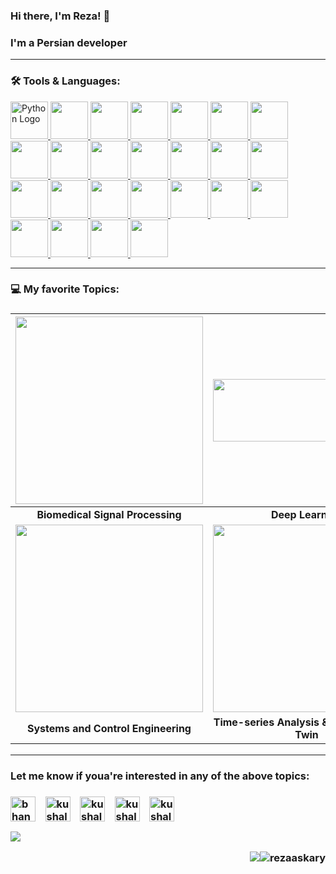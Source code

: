 <h3> Hi there, I'm Reza! 👋 <h3>

 
I'm a **Persian developer** 


 -----------------------------------------------------
 <h3>🛠 Tools & Languages:</h3>

<a href="https://www.python.org/" target="_blank">
  <img src="https://user-images.githubusercontent.com/44175575/188786451-c46a7918-61c7-46ca-b3ac-deb443264b0b.png" alt="Python Logo" style="height:60px; width:auto;">
</a>
<a href="https://www.tensorflow.org/" target="_blank">
  <img src="https://user-images.githubusercontent.com/44175575/188788859-cd7c3780-b267-411a-bb99-dc201ab13859.png" style="height:60px; width:auto;">
</a>
<a href="https://scipy.org/" target="_blank">
  <img src="https://user-images.githubusercontent.com/44175575/188789075-913b3b1d-9a4e-433a-8ff3-f18b5b617aa5.jpeg" style="height:60px; width:auto;">
</a>
<a href="https://www.mathworks.com/products/matlab.html" target="_blank">
  <img src="https://img.icons8.com/nolan/2x/matlab.png" style="height:60px; width:auto;">
</a>
<a href="https://github.com/" target="_blank">
  <img src="https://img.icons8.com/ios-glyphs/2x/github-2.png" style="height:60px; width:auto;">
</a>
<a href="https://www.r-project.org/" target="_blank">
  <img src="https://www.vectorlogo.zone/logos/r-project/r-project-icon.svg" style="height:60px; width:auto;">
</a>
<a href="https://go.dominodatalab.com/domino-enterprise-mlops-platform-demo" target="_blank">
  <img src="https://user-images.githubusercontent.com/44175575/188786148-f086ed82-1c8a-43c5-b378-160eff5f15ed.png" style="height:60px; width:auto;">
</a>
<a href="https://code.visualstudio.com/" target="_blank">
  <img src="https://user-images.githubusercontent.com/44175575/188786627-b716111f-60a2-4e47-bb22-742314c6ba4c.png" style="height:60px; width:auto;">
</a>
<a href="https://www.pymc.io/welcome.html" target="_blank">
  <img src="https://user-images.githubusercontent.com/44175575/188789288-9217ad05-cc78-4428-87d5-6614af09d6d3.png" style="height:60px; width:auto;">
</a>
<a href="#" target="_blank">
  <img src="https://img.icons8.com/ios-filled/2x/sql.png" style="height:60px; width:auto;">
</a>
<a href="https://scikit-learn.org/stable/" target="_blank">
  <img src="https://upload.wikimedia.org/wikipedia/commons/0/05/Scikit_learn_logo_small.svg" style="height:60px; width:auto;">
</a>
<a href="https://keras.io/" target="_blank">
  <img src="https://user-images.githubusercontent.com/44175575/189015798-9b1006d6-3b42-4b67-91eb-633989bbd02c.png" style="height:60px; width:auto;">
</a>
<a href="https://git-scm.com/" target="_blank">
  <img src="https://user-images.githubusercontent.com/44175575/189019524-da3f55d6-1f4c-4fae-a692-c9c3b9030a8c.png" style="height:60px; width:auto;">
</a>
<a href="https://about.gitlab.com/" target="_blank">
  <img src="https://user-images.githubusercontent.com/44175575/189035189-9c2d7491-d31f-4563-a586-8cca5df9b030.jpg" style="height:60px; width:auto;">
</a>
<a href="https://www.mysql.com/" target="_blank">
  <img src="https://user-images.githubusercontent.com/44175575/188788483-d4b70066-183d-4d7e-aa4d-746c30a78401.png" style="height:60px; width:auto;">
</a>
<a href="https://www.jetbrains.com/pycharm/" target="_blank">
  <img src="https://user-images.githubusercontent.com/44175575/188792448-938f2d7d-ad4b-4081-988f-4034b8c3860c.png" style="height:60px; width:auto;">
</a>
<a href="#" target="_blank">
  <img src="https://user-images.githubusercontent.com/44175575/189020452-db9e0d88-d756-439a-aaa9-339b4d46ce53.png" style="height:60px; width:auto;">
</a>
<a href="https://studio.azureml.net/" target="_blank">
  <img src="https://user-images.githubusercontent.com/44175575/189033100-b1264abe-c3c9-47ec-aec6-2ec009ad03fe.png" style="height:60px; width:auto;">
</a>
<a href="https://www.python.org/" target="_blank">
  <img src="https://user-images.githubusercontent.com/44175575/196049995-7fdfc4b7-2f41-42f7-8eac-ac7e507044cb.png" style="height:60px; width:auto;">
</a>
<a href="https://www.python.org/" target="_blank">
  <img src="https://user-images.githubusercontent.com/44175575/209475260-3ae539cd-e77b-47ac-80f4-3084fc367fce.png" style="height:60px; width:auto;">
</a>
<a href="https://www.javascript.com/" target="_blank">
  <img src="https://user-images.githubusercontent.com/44175575/188789758-65e873c2-13ef-4f93-8d14-682d83eaec93.png" style="height:60px; width:auto;">
</a>
<a href="https://www.javascript.com/" target="_blank">
  <img src="https://user-images.githubusercontent.com/44175575/214942662-17a8fbc6-deb7-4bb7-ad3c-1eb7847e0f13.png" style="height:60px; width:auto;">
</a>
<a href="https://www.javascript.com/" target="_blank">
  <img src="https://github.com/rezaaskary/rezaaskary/assets/44175575/7a770ec5-d27f-4087-b033-997d52a035bf" style="height:60px; width:auto;">
</a>
<a href="https://www.javascript.com/" target="_blank">
  <img src="https://github.com/user-attachments/assets/6ae5ceb2-07a9-48e4-bd16-ec94976f9650" style="height:60px; width:auto;">
</a>
<a href="https://www.javascript.com/" target="_blank">
  <img src="https://github.com/user-attachments/assets/f972f3a0-1be1-4346-b91e-79cc92fb10ac" style="height:60px; width:auto;">
</a>

<!-- end of my tools-->

_______
<!--  this is 6 figures, showing my interests -->
 
 <h3>  💻 My favorite Topics:<h3>
  
|<img src="https://user-images.githubusercontent.com/44175575/188337231-186122cd-f92c-4c45-929b-2e11fb97c022.gif" width="300"/>|<img src="https://user-images.githubusercontent.com/44175575/188337418-7575d9de-7aed-4a42-a7d1-2c2dd8c45a8c.png" height="100" width="300"/>|<img src="https://user-images.githubusercontent.com/44175575/188338016-50be69e6-c95b-4f86-a5c9-da025320da6d.png" height="150" width="300"/>|
|:-:|:-:|:-:|
**Biomedical Signal Processing** |**Deep Learning**|**Wristband Biosignals**|
|<img src="https://user-images.githubusercontent.com/44175575/188770557-3e18f0cc-ca96-4bf6-9e20-e883f8cd65bc.png" width="300"/>| <img src="https://user-images.githubusercontent.com/44175575/188338160-e6c408c3-458d-48a6-b106-40e6100cfe82.png" width="300"/> |<img src="https://user-images.githubusercontent.com/44175575/188338439-9460c106-fed6-4e11-bfca-53644e469d99.png" width="300"/>|
**Systems and Control Engineering**|**Time-series Analysis & Human Digital Twin**|**Machine Learning & Data Science**|

 <!--  the end of 6 figures  -->

------
 
<h3> Let me know if youa're interested in any of the above topics:<h3>
<p align="left">
<a href="https://twitter.com/Mohamma48525561" target="blank"><img align="center" src="https://cdn.jsdelivr.net/npm/simple-icons@3.0.1/icons/twitter.svg" alt="bhanot_kushal" height="40" width="40" /></a> &nbsp;&nbsp;
<a href="https://www.facebook.com/profile.php?id=100061144194537" target="blank"><img align="center" src="https://cdn.jsdelivr.net/npm/simple-icons@3.0.1/icons/facebook.svg" alt="kushal.bhanot.98" height="40" width="40" /></a> &nbsp;&nbsp;
<a href="https://www.linkedin.com/in/mohammad-reza-askari-b61262a4/" target="blank"><img align="center" src="https://user-images.githubusercontent.com/44175575/189038849-582b4a0e-23ef-411b-9839-ba1f6b864766.png" alt="kushal.bhanot.98" height="40" width="40" /></a> &nbsp;&nbsp;
<a href="https://www.researchgate.net/profile/Mohammad-Reza-Askari" target="blank"><img align="center" src="https://user-images.githubusercontent.com/44175575/189039752-dfe60c71-8e3d-4585-aee6-4a63b327848f.png" alt="kushal.bhanot.98" height="40" width="40" /></a> &nbsp;&nbsp;
<a href="https://scholar.google.com/citations?user=njl6K6VfGlAC&hl=en" target="blank"><img align="center" src="https://user-images.githubusercontent.com/44175575/189040317-726a38f1-8af0-46ef-9b9e-07dc8fe41bb6.jpg" alt="kushal.bhanot.98" height="40" width="40" /></a> &nbsp;&nbsp;
</p>
<a align ="right">
<img src="https://github-readme-stats.vercel.app/api?username=rezaaskary&show_icons=true&title_color=00ffff&text_color=33ff33&bg_color=333333&icon_color=ffff4d")</a>
 
<!-- view and follower -->
<img src="https://img.shields.io/badge/dynamic/json?color=brightgreen&label=followers&query=followers&url=https%3A%2F%2Fapi.github.com%2Fusers%2Frezaaskary" /><img src="https://komarev.com/ghpvc/?username=rezaaskary" alt="rezaaskary"/>
 
<!--
**rezaaskary/rezaaskary** is a ✨ _special_ ✨ repository because its `README.md` (this file) appears on your GitHub profile.

Here are some ideas to get you started:

- 🔭 I’m currently working on ...
- 🌱 I’m currently learning ...
- 👯 I’m looking to collaborate on ...
- 🤔 I’m looking for help with ...
- 💬 Ask me about ...
- 📫 How to reach me: ...
- 😄 Pronouns: ...
- ⚡ Fun fact: ...
--> 

